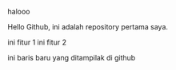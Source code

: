 halooo

Hello Github, ini adalah repository pertama saya.

ini fitur 1
ini fitur 2

ini baris baru yang ditampilak  di github
